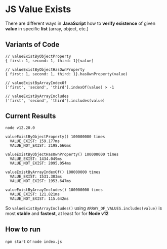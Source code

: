 # JS Value Exists

There are different ways in **JavaScript** how to **verify existence** of given **value** in specific **list** (array, object, etc.)

## Variants of Code

```
// valueExistByObjectProperty
{ first: 1, second: 1, third: 1}[value]

// valueExistByObjectHasOwnProperty
{ first: 1, second: 1, third: 1}.hasOwnProperty(value)

// valueExistByArrayIndexOf
['first', 'second', 'third'].indexOf(value) > -1

// valueExistByArrayIncludes
['first', 'second', 'third'].includes(value)

```

## Current Results

```
node v12.20.0

valueExistByObjectProperty() 100000000 times
  VALUE_EXIST: 159.177ms
  VALUE_NOT_EXIST: 2198.666ms

valueExistByObjectHasOwnProperty() 100000000 times
  VALUE_EXIST: 1434.049ms
  VALUE_NOT_EXIST: 2095.054ms

valueExistByArrayIndexOf() 100000000 times
  VALUE_EXIST: 1531.303ms
  VALUE_NOT_EXIST: 1953.647ms

valueExistByArrayIncludes() 100000000 times
  VALUE_EXIST: 121.821ms
  VALUE_NOT_EXIST: 115.642ms
```

So `valueExistByArrayIncludes()` using `ARRAY_OF_VALUES.includes(value)` is most **stable** and **fastest**, at least for for **Node v12**

## How to run

`npm start` or `node index.js`
